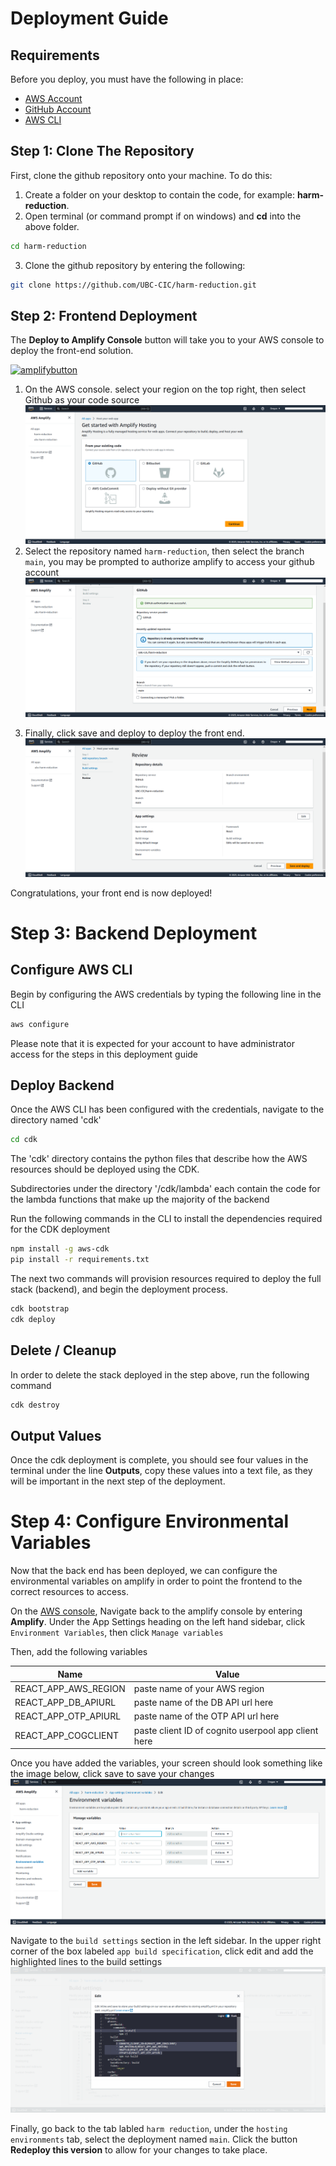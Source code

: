 # Deployment Guide

## Requirements

Before you deploy, you must have the following in place:

* [AWS Account](https://aws.amazon.com/account/)
* [GitHub Account](https://github.com/)
* [AWS CLI](https://aws.amazon.com/cli/)

## Step 1: Clone The Repository

First, clone the github repository onto your machine. To do this:

1. Create a folder on your desktop to contain the code, for example: **harm-reduction**.
2. Open terminal (or command prompt if on windows) and **cd** into the above folder.
```bash
cd harm-reduction
```
3. Clone the github repository by entering the following:

```bash
git clone https://github.com/UBC-CIC/harm-reduction.git
```

## Step 2: Frontend Deployment
The **Deploy to Amplify Console** button will take you to your AWS console to deploy the front-end solution.

[![amplifybutton](https://oneclick.amplifyapp.com/button.svg)](https://console.aws.amazon.com/amplify/home#/create)

1. On the AWS console. select your region on the top right, then select Github as your code source ![alt text](images/deploy1.png)
2. Select the repository named `harm-reduction`, then select the branch `main`, you may be prompted to authorize amplify to access your github account![alt text](images/deploy2.png)

<!-- 3. In the box 'Build and test settings', make the following edits as pointed out below. ![alt text](images/deploy3-1.png) ![alt text](images/deploy3.png) -->

3. Finally, click save and deploy to deploy the front end.![alt text](images/deploy4.png)

Congratulations, your front end is now deployed!

# Step 3: Backend Deployment

## Configure AWS CLI
Begin by configuring the AWS credentials by typing the following line in the CLI
```bash
aws configure
```
Please note that it is expected for your account to have administrator access for the steps in this deployment guide

## Deploy Backend 
Once the AWS CLI has been configured with the credentials, navigate to the directory named 'cdk' 
```bash
cd cdk
```
The 'cdk' directory contains the python files that describe how the AWS resources should be deployed using the CDK. 

Subdirectories under the directory '/cdk/lambda' each contain the code for the lambda functions that make up the majority of the backend

Run the following commands in the CLI to install the dependencies required for the CDK deployment
```bash
npm install -g aws-cdk
pip install -r requirements.txt
```

The next two commands will provision resources required to deploy the full stack (backend), and begin the deployment process.
```bash
cdk bootstrap
cdk deploy
```
## Delete / Cleanup
In order to delete the stack deployed in the step above, run the following command
```bash
cdk destroy
```

## Output Values
Once the cdk deployment is complete, you should see four values in the terminal under the line **Outputs**, copy these values into a text file, as they will be important in the next step of the deployment.

# Step 4: Configure Environmental Variables

Now that the back end has been deployed, we can configure the environmental variables on amplify in order to point the frontend to the correct resources to access.

On the [AWS console](https://console.aws.amazon.com/console/home), Navigate back to the amplify console by entering **Amplify**. Under the App Settings heading on the left hand sidebar, click `Environment Variables`, then click `Manage variables`

Then, add the following variables

|Name|Value|
|----|-----|
|REACT_APP_AWS_REGION|paste name of your AWS region|
|REACT_APP_DB_APIURL|paste name of the DB API url here|
|REACT_APP_OTP_APIURL|paste name of the OTP API url here|
|REACT_APP_COGCLIENT|paste client ID of cognito userpool app client here|

Once you have added the variables, your screen should look something like the image below, click save to save your changes
![alt text](images/envvar.png)

Navigate to the `build settings` section in the left sidebar. In the upper right corner of the box labeled `app build specification`, click edit and add the highlighted lines to the build settings
![alt text](images/buildsettings.png)

Finally, go back to the tab labled `harm reduction`, under the `hosting environments` tab, select the deployment named `main`. Click the button **Redeploy this version** to allow for your changes to take place.